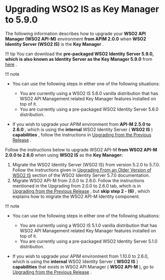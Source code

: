 # Upgrading WSO2 IS as Key Manager to 5.9.0

The following information describes how to upgrade your **WSO2 API Manager (WSO2 API-M)** environment **from APIM 2.0.0** when **WSO2 Identity Server (WSO2 IS)** is the **Key Manager** .

!!! tip
You can download the **pre-packaged WSO2 Identity Server 5.9.0, which is also known as Identity Server as the Key Manager 5.9.0** from [here](https://wso2.com/api-management/install/key-manager/) .


!!! note
-   You can use the following steps in either one of the following situations:
    -   You are currently using a WSO2 IS 5.6.0 vanilla distribution that has WSO2 API Management related Key Manager features installed on top of it.
    -   You are currently using a pre-packaged WSO2 Identity Server 5.6.0 distribution.

-   If you wish to upgrade your APIM environment from **API-M 2.5.0 to 2.6.0** , which is using the **internal** WSO2 Identity Server ( **WSO2 IS** ) **capabilities** , follow the instructions in [Upgrading from the Previous Release](https://docs.wso2.com/display/AM260/Upgrading+from+the+Previous+Release#250) .

Follow the instructions below to upgrade WSO2 API-M **from WSO2 API-M 2.0.0 to 2.6.0** when using **WSO2 IS** as the **Key Manager:**

1.  Migrate the WSO2 Identity Server (WSO2 IS) from version 5.2.0 to 5.7.0.
    Follow the instructions given in [Upgrading From an Older Version of WSO2 IS](https://docs.wso2.com/display/IS570/Upgrading+From+an+Older+Version+of+WSO2+IS) section of the WSO2 Identity Server 5.7.0 documentation.
2.  Migrate WSO2 API-M from 2.0.0 to 2.6.0.
    Follow the instructions mentioned in the Upgrading from 2.0.0 to 2.6.0 tab, which is in [Upgrading from the Previous Release](https://docs.wso2.com/display/AM260/Upgrading+from+the+Previous+Release#200) , but **skip step 2 - (6)** , which explains how to migrate the WSO2 API-M Identity component.

!!! note
-   You can use the following steps in either one of the following situations:
    -   You are currently using a WSO2 IS 5.1.0 vanilla distribution that has WSO2 API Management related Key Manager features installed on top of it.
    -   You are currently using a pre-packaged WSO2 Identity Server 5.1.0 distribution.

-   If you wish to upgrade your APIM environment from 1.10.0 to 2.6.0, which is using the **internal** WSO2 Identity Server ( **WSO2 IS** ) **capabilities** that exists in WSO2 API Manager ( **WSO2 API-M** ), go to [Upgrading from the Previous Release](https://docs.wso2.com/display/AM260/Upgrading+from+the+Previous+Release#110) .